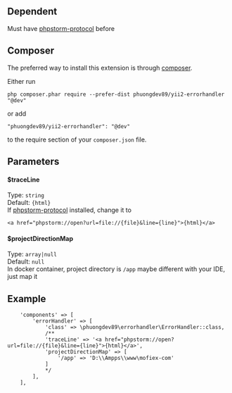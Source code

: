 
## Dependent ##
Must have [phpstorm-protocol](https://github.com/phuongdev89/phpstorm-protocol) before

## Composer ##
The preferred way to install this extension is through [composer](http://getcomposer.org/download/).

Either run

```
php composer.phar require --prefer-dist phuongdev89/yii2-errorhandler "@dev"
```

or add

```
"phuongdev89/yii2-errorhandler": "@dev"
```

to the require section of your `composer.json` file.
## Parameters ##
#### $traceLine
Type: `string`  
Default: `{html}`  
If [phpstorm-protocol](https://github.com/phuongdev89/phpstorm-protocol) installed, change it to
```
<a href="phpstorm://open?url=file://{file}&line={line}">{html}</a>
```
#### $projectDirectionMap
Type: `array|null`  
Default: `null`  
In docker container, project directory is `/app` maybe different with your IDE, just map it
## Example ##

```
    'components' => [
        'errorHandler' => [
            'class' => \phuongdev89\errorhandler\ErrorHandler::class,
            /**
            'traceLine' => '<a href="phpstorm://open?url=file://{file}&line={line}">{html}</a>',
            'projectDirectionMap' => [
                '/app' => 'D:\\Ampps\\www\mofiex-com'
            ]
            */
        ], 
    ],
```
